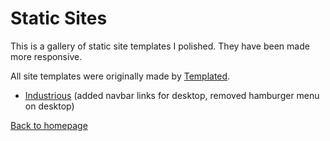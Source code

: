 # Static Sites

This is a gallery of static site templates I polished. They have been made more responsive.

All site templates were originally made by [Templated](https://templated.co/).

- [Industrious](https://zenulabidin.github.io/static-sites/industrious/) (added navbar links for desktop, removed hamburger menu on desktop)

[Back to homepage](https://zenulabidin.github.io)
